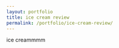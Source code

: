 ```yaml
---
layout: portfolio
title: ice cream review
permalink: /portfolio/ice-cream-review/
---
```


ice creammmm